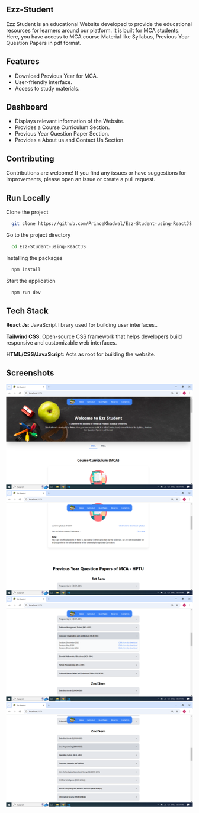 ## Ezz-Student

Ezz Student is an educational Website developed to provide the educational resources for learners around our platform. It is built for MCA students. Here, you have access to MCA course Material like Syllabus, Previous Year Question Papers in pdf format.

## Features

- Download Previous Year for MCA.
- User-friendly interface.
- Access to study materials.

## Dashboard

- Displays relevant information of the Website.
- Provides a Course Curriculum Section.
- Previous Year Question Paper Section.
- Provides a About us and Contact Us Section.



## Contributing
Contributions are welcome! If you find any issues or have suggestions for improvements, please open an issue or create a pull request.


## Run Locally

Clone the project

```bash
  git clone https://github.com/PrinceKhadwal/Ezz-Student-using-ReactJS
```

Go to the project directory

```bash
  cd Ezz-Student-using-ReactJS
```

Installing the packages

```bash
  npm install
```

Start the application

```bash
  npm run dev
```


## Tech Stack

**React Js**: JavaScript library used for building user interfaces..

**Tailwind CSS**: Open-source CSS framework that helps developers build responsive and customizable web interfaces.

**HTML/CSS/JavaScript**: Acts as root for building the website.




## Screenshots

![App Screenshot](https://github.com/PrinceKhadwal/Ezz-Student-using-ReactJS/blob/main/public/ss1.png)
![App Screenshot](https://github.com/PrinceKhadwal/Ezz-Student-using-ReactJS/blob/main/public/ss2.png)
![App Screenshot](https://github.com/PrinceKhadwal/Ezz-Student-using-ReactJS/blob/main/public/ss3.png)
![App Screenshot](https://github.com/PrinceKhadwal/Ezz-Student-using-ReactJS/blob/main/public/ss4.png)







